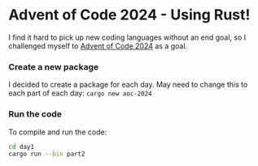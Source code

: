 # Advent of Code 2024 - Using Rust!

I find it hard to pick up new coding languages without an end goal, so I challenged myself to [Advent of Code 2024](https://adventofcode.com/2024) as a goal.

### Create a new package

I decided to create a package for each day. May need to change this to each part of each day:
`cargo new aoc-2024`

### Run the code

To compile and run the code:
```bash
cd day1
cargo run --bin part2
```